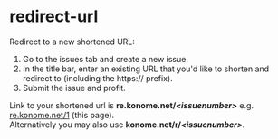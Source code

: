 # redirect-url
Redirect to a new shortened URL:
1. Go to the issues tab and create a new issue.
2. In the title bar, enter an existing URL that you'd like to shorten and redirect to (including the https:// prefix).
3. Submit the issue and profit.

Link to your shortened url is **re.konome.net/*\<issuenumber\>*** e.g. [re.konome.net/1](https://re.konome.net/1) (this page).  
Alternatively you may also use **konome.net/r/*\<issuenumber\>***.
